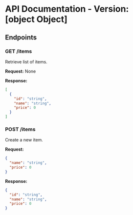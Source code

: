 # API Documentation - Version: [object Object]

## Endpoints

### GET /items
Retrieve list of items.

**Request:** None

**Response:**
```json
[
  {
    "id": "string",
    "name": "string",
    "price": 0
  }
]
```

### POST /items
Create a new item.

**Request:**
```json
{
  "name": "string",
  "price": 0
}
```

**Response:**
```json
{
  "id": "string",
  "name": "string",
  "price": 0
}
```
